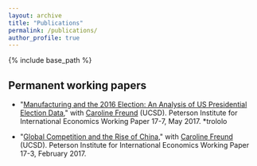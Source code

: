 ```yaml
---
layout: archive
title: "Publications"
permalink: /publications/
author_profile: true
---
```


{% include base_path %}


Permanent working papers
-----

* "[Manufacturing and the 2016 Election: An Analysis of US Presidential Election Data](https://www.piie.com/system/files/documents/wp17-7.pdf)," with [Caroline Freund](https://gps.ucsd.edu/faculty-directory/caroline-freund.html) (UCSD). Peterson Institute for International Economics Working Paper 17-7, May 2017.
  *trololo

* "[Global Competition and the Rise of China](https://www.piie.com/system/files/documents/wp17-3.pdf)," with [Caroline Freund](https://gps.ucsd.edu/faculty-directory/caroline-freund.html) (UCSD). Peterson Institute for International Economics Working Paper 17-3, February 2017.